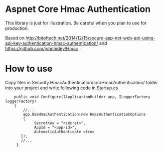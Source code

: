 # Aspnet Core Hmac Authentication 

This library is just for illustration. Be careful when you plan to use for production.

Based on http://bitoftech.net/2014/12/15/secure-asp-net-web-api-using-api-key-authentication-hmac-authentication/ and https://github.com/johnhidey/Hmac .

# How to use

Copy files in Security.HmacAuthentication/src/HmacAuthentication/ folder into your project and write following code in Startup.cs

        public void Configure(IApplicationBuilder app, ILoggerFactory loggerFactory)
        {
            //...
            app.UseHmacAuthentication(new HmacAuthenticationOptions
            {
                 SecretKey = "<secret>",
                 AppId = "<app-id>",
                 AutomaticAuthenticate =true
           });
           //...
         }
